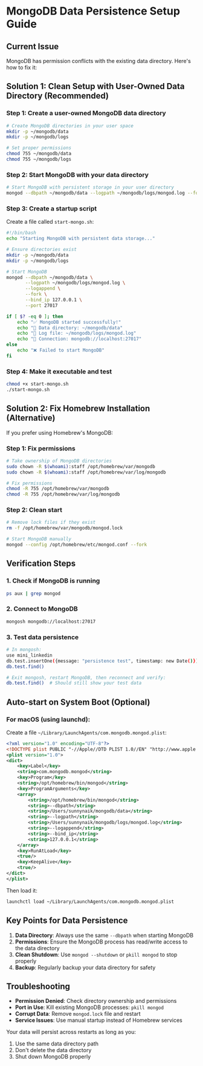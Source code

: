 # MongoDB Data Persistence Setup Guide

## Current Issue
MongoDB has permission conflicts with the existing data directory. Here's how to fix it:

## Solution 1: Clean Setup with User-Owned Data Directory (Recommended)

### Step 1: Create a user-owned MongoDB data directory
```bash
# Create MongoDB directories in your user space
mkdir -p ~/mongodb/data
mkdir -p ~/mongodb/logs

# Set proper permissions
chmod 755 ~/mongodb/data
chmod 755 ~/mongodb/logs
```

### Step 2: Start MongoDB with your data directory
```bash
# Start MongoDB with persistent storage in your user directory
mongod --dbpath ~/mongodb/data --logpath ~/mongodb/logs/mongod.log --fork --bind_ip 127.0.0.1 --port 27017
```

### Step 3: Create a startup script
Create a file called `start-mongo.sh`:
```bash
#!/bin/bash
echo "Starting MongoDB with persistent data storage..."

# Ensure directories exist
mkdir -p ~/mongodb/data
mkdir -p ~/mongodb/logs

# Start MongoDB
mongod --dbpath ~/mongodb/data \
       --logpath ~/mongodb/logs/mongod.log \
       --logappend \
       --fork \
       --bind_ip 127.0.0.1 \
       --port 27017

if [ $? -eq 0 ]; then
    echo "✅ MongoDB started successfully!"
    echo "📁 Data directory: ~/mongodb/data"
    echo "📄 Log file: ~/mongodb/logs/mongod.log"
    echo "🔗 Connection: mongodb://localhost:27017"
else
    echo "❌ Failed to start MongoDB"
fi
```

### Step 4: Make it executable and test
```bash
chmod +x start-mongo.sh
./start-mongo.sh
```

## Solution 2: Fix Homebrew Installation (Alternative)

If you prefer using Homebrew's MongoDB:

### Step 1: Fix permissions
```bash
# Take ownership of MongoDB directories
sudo chown -R $(whoami):staff /opt/homebrew/var/mongodb
sudo chown -R $(whoami):staff /opt/homebrew/var/log/mongodb

# Fix permissions
chmod -R 755 /opt/homebrew/var/mongodb
chmod -R 755 /opt/homebrew/var/log/mongodb
```

### Step 2: Clean start
```bash
# Remove lock files if they exist
rm -f /opt/homebrew/var/mongodb/mongod.lock

# Start MongoDB manually
mongod --config /opt/homebrew/etc/mongod.conf --fork
```

## Verification Steps

### 1. Check if MongoDB is running
```bash
ps aux | grep mongod
```

### 2. Connect to MongoDB
```bash
mongosh mongodb://localhost:27017
```

### 3. Test data persistence
```bash
# In mongosh:
use mini_linkedin
db.test.insertOne({message: "persistence test", timestamp: new Date()})
db.test.find()

# Exit mongosh, restart MongoDB, then reconnect and verify:
db.test.find()  # Should still show your test data
```

## Auto-start on System Boot (Optional)

### For macOS (using launchd):
Create a file `~/Library/LaunchAgents/com.mongodb.mongod.plist`:
```xml
<?xml version="1.0" encoding="UTF-8"?>
<!DOCTYPE plist PUBLIC "-//Apple//DTD PLIST 1.0//EN" "http://www.apple.com/DTDs/PropertyList-1.0.dtd">
<plist version="1.0">
<dict>
    <key>Label</key>
    <string>com.mongodb.mongod</string>
    <key>Program</key>
    <string>/opt/homebrew/bin/mongod</string>
    <key>ProgramArguments</key>
    <array>
        <string>/opt/homebrew/bin/mongod</string>
        <string>--dbpath</string>
        <string>/Users/sunnynaik/mongodb/data</string>
        <string>--logpath</string>
        <string>/Users/sunnynaik/mongodb/logs/mongod.log</string>
        <string>--logappend</string>
        <string>--bind_ip</string>
        <string>127.0.0.1</string>
    </array>
    <key>RunAtLoad</key>
    <true/>
    <key>KeepAlive</key>
    <true/>
</dict>
</plist>
```

Then load it:
```bash
launchctl load ~/Library/LaunchAgents/com.mongodb.mongod.plist
```

## Key Points for Data Persistence

1. **Data Directory**: Always use the same `--dbpath` when starting MongoDB
2. **Permissions**: Ensure the MongoDB process has read/write access to the data directory
3. **Clean Shutdown**: Use `mongod --shutdown` or `pkill mongod` to stop properly
4. **Backup**: Regularly backup your data directory for safety

## Troubleshooting

- **Permission Denied**: Check directory ownership and permissions
- **Port in Use**: Kill existing MongoDB processes: `pkill mongod`
- **Corrupt Data**: Remove `mongod.lock` file and restart
- **Service Issues**: Use manual startup instead of Homebrew services

Your data will persist across restarts as long as you:
1. Use the same data directory path
2. Don't delete the data directory
3. Shut down MongoDB properly
